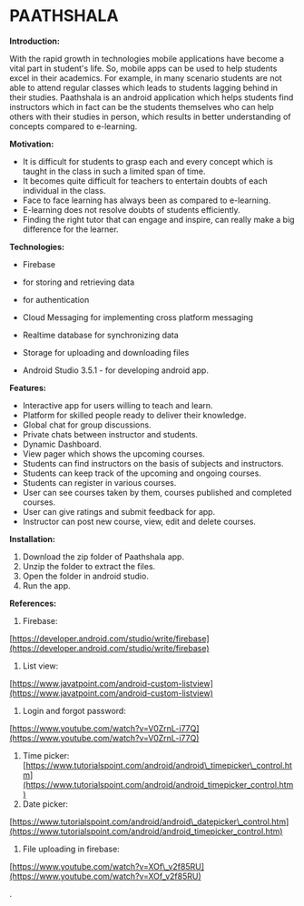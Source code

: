 # **PAATHSHALA**

**Introduction:**

With the rapid growth in technologies mobile applications have become a vital part in student&#39;s life. So, mobile apps can be used to help students excel in their academics. For example, in many scenario students are not able to attend regular classes which leads to students lagging behind in their studies. Paathshala is an android application which helps students find instructors which in fact can be the students themselves who can help others with their studies in person, which results in better understanding of concepts compared to e-learning.

**Motivation:**

- It is difficult for students to grasp each and every concept which is taught in the class in such a limited span of time.
- It becomes quite difficult for teachers to entertain doubts of each individual in the class.
- Face to face learning has always been as compared to e-learning.
- E-learning does not resolve doubts of students efficiently.
- Finding the right tutor that can engage and inspire, can really make a big difference for the learner.

**Technologies:**

- Firebase

- for storing and retrieving data
- for authentication
- Cloud Messaging for implementing cross platform messaging
- Realtime database for synchronizing data
- Storage for uploading and downloading files

- Android Studio 3.5.1 - for developing android app.

**Features:**

- Interactive app for users willing to teach and learn.
- Platform for skilled people ready to deliver their knowledge.
- Global chat for group discussions.
- Private chats between instructor and students.
- Dynamic Dashboard.
- View pager which shows the upcoming courses.
- Students can find instructors on the basis of subjects and instructors.
- Students can keep track of the upcoming and ongoing courses.
- Students can register in various courses.
- User can see courses taken by them, courses published and completed courses.
- User can give ratings and submit feedback for app.
- Instructor can post new course, view, edit and delete courses.

**Installation:**

1. Download the zip folder of Paathshala app.
2. Unzip the folder to extract the files.
3. Open the folder in android studio.
4. Run the app.

**References:**

1. Firebase:

 [https://developer.android.com/studio/write/firebase](https://developer.android.com/studio/write/firebase)

1. List view:

 [https://www.javatpoint.com/android-custom-listview](https://www.javatpoint.com/android-custom-listview)

1. Login and forgot password:

 [https://www.youtube.com/watch?v=V0ZrnL-i77Q](https://www.youtube.com/watch?v=V0ZrnL-i77Q)

1. Time picker: [https://www.tutorialspoint.com/android/android\_timepicker\_control.htm](https://www.tutorialspoint.com/android/android_timepicker_control.htm)
2. Date picker:

[https://www.tutorialspoint.com/android/android\_datepicker\_control.htm](https://www.tutorialspoint.com/android/android_timepicker_control.htm)

1. File uploading in firebase:

[https://www.youtube.com/watch?v=XOf\_v2f85RU](https://www.youtube.com/watch?v=XOf_v2f85RU)

.